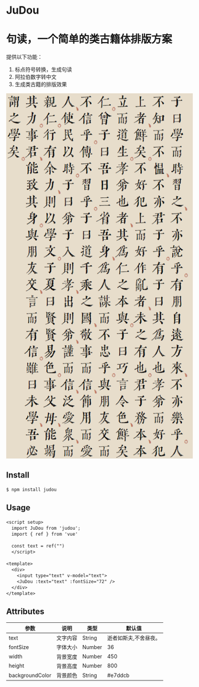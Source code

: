 # JuDou
句读，一个简单的类古籍体排版方案
=======
提供以下功能：
1. 标点符号转换，生成句读
2. 阿拉伯数字转中文
3. 生成类古籍的排版效果

![image-20230804225550319](./src/assets/demo.png)

## Install

```shell
$ npm install judou
```

## Usage

```vue
<script setup>
  import JuDou from 'judou';
  import { ref } from 'vue'
  
  const text = ref("")
  </script>
  
<template>
  <div>
    <input type="text" v-model="text">
    <JuDou :text="text" :fontSize="72" />
  </div>
</template>
```

## Attributes

| 参数            | 说明     | 类型   | 默认值                |
| --------------- | -------- | ------ | --------------------- |
| text            | 文字内容 | String | 逝者如斯夫,不舍昼夜。 |
| fontSize        | 字体大小 | Number | 36                    |
| width           | 背景宽度 | Number | 450                   |
| height          | 背景高度 | Number | 800                   |
| backgroundColor | 背景颜色 | String | #e7ddcb               |

